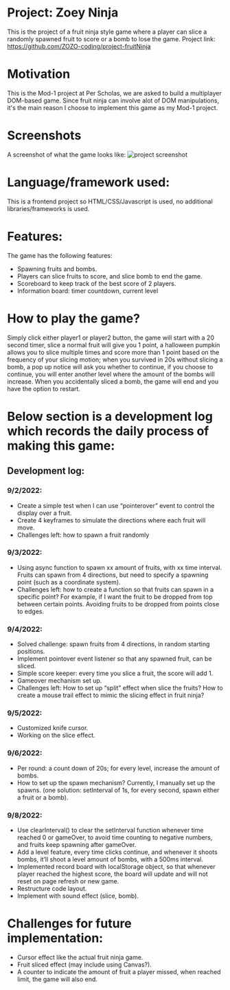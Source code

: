 # Project: Zoey Ninja
This is the project of a fruit ninja style game where a player can slice a randomly spawned fruit to score or a bomb to lose the game. Project link: https://github.com/ZOZO-coding/project-fruitNinja

# Motivation
This is the Mod-1 project at Per Scholas, we are asked to build a multiplayer DOM-based game. Since fruit ninja can involve alot of DOM manipulations, it's the main reason I choose to implement this game as my Mod-1 project.

# Screenshots
A screenshot of what the game looks like:
![project screenshot](https://res.cloudinary.com/defqd6pxk/image/upload/v1662822356/project_screenshot_qcamsg.png)

# Language/framework used:
This is a frontend project so HTML/CSS/Javascript is used, no additional libraries/frameworks is used.

# Features:
The game has the following features:
- Spawning fruits and bombs.
- Players can slice fruits to score, and slice bomb to end the game.
- Scoreboard to keep track of the best score of 2 players.
- Information board: timer countdown, current level

# How to play the game?
Simply click either player1 or player2 button, the game will start with a 20 second timer, slice a normal fruit will give you 1 point, a halloween pumpkin allows you to slice multiple times and score more than 1 point based on the frequency of your slicing motion; when you survived in 20s without slicing a bomb, a pop up notice will ask you whether to continue, if you choose to continue, you will enter another level where the amount of the bombs will increase. When you accidentally sliced a bomb, the game will end and you have the option to restart.

# Below section is a development log which records the daily process of making this game:
## Development log:
### 9/2/2022:
- Create a simple test when I can use “pointerover” event to control the display over a fruit.
- Create 4 keyframes to simulate the directions where each fruit will move.
- Challenges left: how to spawn a fruit randomly

### 9/3/2022:
- Using async function to spawn xx amount of fruits, with xx time interval. Fruits can spawn from 4 directions, but need to specify a spawning point (such as a coordinate system).
- Challenges left: how to create a function so that fruits can spawn in a specific point? For example, if I want the fruit to be dropped from top between certain points. Avoiding fruits to be dropped from points close to edges.

### 9/4/2022:
- Solved challenge: spawn fruits from 4 directions, in random starting positions.
- Implement pointover event listener so that any spawned fruit, can be sliced.
- Simple score keeper: every time you slice a fruit, the score will add 1.
- Gameover mechanism set up.
- Challenges left: How to set up “split” effect when slice the fruits? How to create a mouse trail effect to mimic the slicing effect in fruit ninja?

### 9/5/2022:
- Customized knife cursor.
- Working on the slice effect.

### 9/6/2022:
- Per round: a count down of 20s; for every level, increase the amount of bombs.
- How to set up the spawn mechanism? Currently, I manually set up the spawns. (one solution: setInterval of 1s, for every second, spawn either a fruit or a bomb).

### 9/8/2022:
- Use clearInterval() to clear the setInterval function whenever time reached 0 or gameOver, to avoid time counting to negative numbers, and fruits keep spawning after gameOver.
- Add a level feature, every time clicks continue, and whenever it shoots bombs, it’ll shoot a level amount of bombs, with a 500ms interval.
- Implemented record board with localStorage object, so that whenever player reached the highest score, the board will update and will not reset on page refresh or new game.
- Restructure code layout.
- Implement with sound effect (slice, bomb).

# Challenges for future implementation:
- Cursor effect like the actual fruit ninja game.
- Fruit sliced effect (may include using Canvas?).
- A counter to indicate the amount of fruit a player missed, when reached limit, the game will also end.
